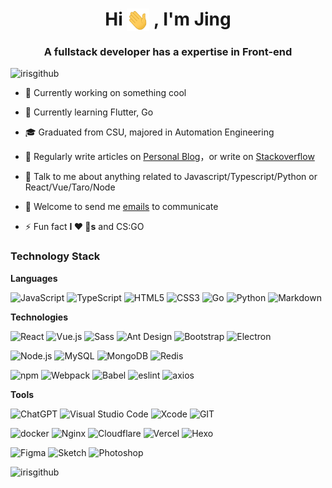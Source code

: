 <!--
**IrisGitHub/IrisGitHub** is a ✨ _special_ ✨ repository because its `README.md` (this file) appears on your GitHub profile.

Here are some ideas to get you started:

- 🔭 I’m currently working on ...
- 🌱 I’m currently learning ...
- 👯 I’m looking to collaborate on ...
- 🤔 I’m looking for help with ...
- 💬 Ask me about ...
- 📫 How to reach me: ...
- 😄 Pronouns: ...
- ⚡ Fun fact: ...
-->

<h1 align="center">Hi <img align="top" src="https://github.com/IrisGitHub/IrisGitHub/blob/main/wave.gif" width="36px" height="36px"/> , 
 I'm Jing</h1>
<h3 align="center">A fullstack developer has a expertise in Front-end</h3>

<p align="left"> <img src="https://komarev.com/ghpvc/?username=irisgithub&label=Profile%20views&color=0e75b6&style=flat" alt="irisgithub" /> </p>

- 🔭 Currently working on something cool

- 🌱 Currently learning Flutter, Go 

- 🎓 Graduated from CSU, majored in Automation Engineering

- 📝 Regularly write articles on [Personal Blog](https://jiangjings.com)，or write on [Stackoverflow](https://stackoverflow.com/users/10522217)

- 💬 Talk to me about anything related to Javascript/Typescript/Python or React/Vue/Taro/Node

- 👯 Welcome to send me [emails](i@jiangjings.com) to communicate 

- ⚡ Fun fact **I ❤️ 🐶s** and CS:GO

### Technology Stack

**Languages**

<img src="https://img.shields.io/badge/JavaScript-%23323330.svg?logo=javascript&logoColor=%23F7DF1E&style=flat-square" alt="JavaScript" height="22"/> <img src="https://img.shields.io/badge/Typescript-%23007acc.svg?logo=typescript&logoColor=white&style=flat-square" alt="TypeScript" height="22"/> <img src="https://img.shields.io/badge/HTML5-E34F26?style=for-the-badge&logo=html5&logoColor=white" alt="HTML5" height="22"/> <img src="https://img.shields.io/badge/CSS3-1572B6?style=for-the-badge&logo=css3&logoColor=white" alt="CSS3" height="22"/> <img src="https://img.shields.io/badge/Go-00ADD8?style=for-the-badge&logo=go&logoColor=white" alt="Go" height="22"/> <img src="https://img.shields.io/badge/Python-FFD43B?style=for-the-badge&logo=python&logoColor=blue" alt="Python" height="22"/> <img src="https://img.shields.io/badge/-Markdown-000?&logo=Markdown" alt="Markdown" height="22"/> 

**Technologies**

<img src="https://img.shields.io/badge/React-%2320232a.svg?logo=React&logoColor=%2361dafb&style=flat-square" alt="React" height="22"/> <img src="https://img.shields.io/badge/Vue.js-%2335495e.svg?logo=Vue.js&logoColor=%234fc08d&style=flat-square" alt="Vue.js" height="22"/> <img src="https://img.shields.io/badge/Sass-CC6699?style=for-the-badge&logo=sass&logoColor=white" alt="Sass" height="22"/> <img src="https://img.shields.io/badge/ant%20design-%230170fe.svg?logo=Ant-design&logoColor=white&style=flat-square" alt="Ant Design" height="22"/> <img src="https://img.shields.io/badge/Bootstrap-%237952b3.svg?logo=bootstrap&logoColor=white&style=flat-square" alt="Bootstrap" height="22"/> <img src="https://img.shields.io/badge/Electron-%231572b6.svg?logo=Electron&logoColor=white&style=flat-square" alt="Electron" height="22"/>

<img src="https://img.shields.io/badge/Node.js-%2343853d.svg?logo=node.js&logoColor=white&style=flat-square" alt="Node.js" height="22"/> <img src="https://img.shields.io/badge/Mysql-%234479a1.svg?logo=MySQL&logoColor=white&style=flat-square" alt="MySQL" height="22"/> <img src="https://img.shields.io/badge/Mongodb-%234ea94b.svg?logo=Mongodb&logoColor=white&style=flat-square" alt="MongoDB" height="22"/> <img src="https://img.shields.io/badge/Redis-%23a51f17.svg?logo=redis&logoColor=white&style=flat-square" alt="Redis" height="22"/>

<img src="https://img.shields.io/badge/NPM-%23cb0000.svg?logo=npm&logoColor=white&style=flat-square" alt="npm" height="22"/> <img src="https://img.shields.io/badge/Webpack-%231e72b3.svg?logo=Webpack&logoColor=white&style=flat-square" alt="Webpack" height="22"/> <img src="https://img.shields.io/badge/Babel-%23323330.svg?logo=babel&logoColor=%23f9dc3e&style=flat-square" alt="Babel" height="22"/> <img src="https://img.shields.io/badge/eslint-3A33D1?style=for-the-badge&logo=eslint&logoColor=white" alt="eslint" height="22"/> <img src="https://img.shields.io/badge/axios-671ddf?&style=for-the-badge&logo=axios&logoColor=white" alt="axios" height="22"/> 

**Tools**

<img src="https://img.shields.io/badge/ChatGPT-74aa9c?style=for-the-badge&logo=openai&logoColor=white" alt="ChatGPT" height="22"/> <img src="https://img.shields.io/badge/Visual%20studio%20code-%230078d7.svg?logo=visual-studio-code&logoColor=white&style=flat-square" alt="Visual Studio Code" height="22"/> <img src="https://img.shields.io/badge/Xcode-%23007acc.svg?logo=xcode&logoColor=white&style=flat-square" alt="Xcode" height="22"/> <img src="https://img.shields.io/badge/GIT-E44C30?style=for-the-badge&logo=git&logoColor=white" alt="GIT" height="22"/>

<img src="https://img.shields.io/badge/Docker-%23000000.svg?logo=Docker&logoColor=blue&style=flat-square" alt="docker" height="22"/> <img src="https://img.shields.io/badge/Nginx-009639?style=for-the-badge&logo=nginx&logoColor=white" alt="Nginx" height="22"/> <img src="https://img.shields.io/badge/Cloudflare-F38020?style=for-the-badge&logo=Cloudflare&logoColor=white" alt="Cloudflare" height="22"/> <img src="https://img.shields.io/badge/Vercel-000000?style=for-the-badge&logo=vercel&logoColor=white" alt="Vercel" height="22"/> <img src="https://img.shields.io/badge/Hexo-0E83CD?style=for-the-badge&logo=hexo&logoColor=white" alt="Hexo" height="22"/>

<img src="https://img.shields.io/badge/Figma-%23f24e1e.svg?logo=Figma&logoColor=white&style=flat-square" alt="Figma" height="22"/> <img src="https://img.shields.io/badge/Sketch-FFB387?style=for-the-badge&logo=sketch&logoColor=black" alt="Sketch" height="22"/> <img src="https://img.shields.io/badge/Photoshop-%2331a8ff.svg?logo=adobe-photoshop&logoColor=white&style=flat-square" alt="Photoshop" height="22"/>

<img src="https://github-readme-stats.vercel.app/api?username=irisgithub&show_icons=true&icon_color=0366d6&text_color=24292e&bg_color=ffffff&hide_title=true&locale=en" alt="irisgithub" />
